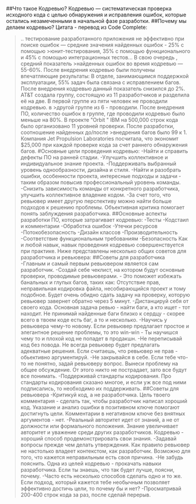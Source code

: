 ##Что такое Кодревью?
Кодревью — систематическая проверка исходного кода с целью обнаружения и исправления ошибок, которые остались незамеченными в начальной фазе разработки. 
##Почему мы делаем кодревью?
Цитата - перевод из Code Complete:
>.. тестирование разработанного приложения не эффективно при поиске ошибок — средние значения найденных ошибок - 25% с помощью >юнит-тестирования, 35% с помощью функционального и 45% с помощью интеграционных тестов... В свою очередь , средний показатель >найденных ошибок во время кодревью — 55-60%. После внедрения кодревью были получены впечатляющие результаты: 
>В отделе, занимающимся поддержкой эксплуатации, 55% задач была связана с исправлением багов. После внедрения кодревью данный показатель снизился до 2%.
>AT&T создала группу, состоящую из 11 разработчиков и разделила её на две. В первой группе из пяти человек не проводили кодревью. в >другой группе из 6 - проводили. После внедрения ПО, количество ошибок в группе, где проводили кодревью было меньше на 80%.
>В проекте "Orbit " IBM на 500,000 строк кода было организовано 11 уровней проверки. После разработки, соотношение найденных до/после >внедрения багов было 99 к 1.
>Компания Jet Propulsion Laboratories посчитала, что экономит $25,000 при каждой проверке кода за счет раннего обнаружения багов.
#Основные цели проведения кодревью:
-Найти и справить дефекты ПО на ранней стадии.
-Улучшить коллективное и индивидуальное знание проекта.
-Поддерживать выбранный уровень однообразности, дизайна и стиля.
-Найти и разобрать ошибки, особенности проекта, интересные подходы и задачи - таким образом повысив профессиональный уровень команды.
-Снизить зависимость команды от конкретного разработчика, улучшить коллективное владение кодом.
-За счет того, что ревьювер имеет другую перспективу можно найти больше подходов к решению проблемы. Объективная критика помогает понять заблуждения разработчика.
##Основные аспекты разработки ПО, которые затрагивает кодревью:
-Тесты
-Кодстаил и комментарии
-Обработка ошибок
-Утечки ресурсов
-Потокобезопасность
-Дизайн классов
-Производительность
-Соответствие функциональным требованиям
-Безопасность
Как и любой навык, навык проведения кодревью совершенствуется при практике. Ниже представлены несколько общих советов для разработчика и ревьювера:
##Советы для разработчика
-Главным и самый первым ревьювером является сам разработчик.
-Создай себе чеклист, на котором будут основные проверки, проводимые ревьюверами. - Это поможет избежать банальных и глупых багов, таких как: Отсутствие прав, неправильная кодировка файла, несобирающийся проект и тому подобное. Будет очень обидно сдать задачу на проверку, которую ревьювер завернет обратно через 5 минут.
-Дистанцируй себя от своего кода. Основная задача ревью - найти баги, а кто ищет - тот находит. Не принимай найденные баги близко к сердцу - скорее всего в твоем коде есть баг, а то и несколько.
-Научись у ревьювера чему-то новому. Если ревьювер предлагает простое и элегантное решение проблемы, то это win-win - Ты научишся чему то и плохой код не попадет в продакшн.
-Не переписывай код без повода. Не всегда ревьювер будет предлагать адекватные решения. Если считаешь, что ревьювер не прав - обьективно аргументируй.
-Не закрывайся в себе. Если тебе что-то не понятно, задай ревьюверу вопрос. Вынеси проблему на общее обсуждение. От этого никто не пострадает, зато все будут все понимать.
-Поддерживай стандарты кодирования. Про стандарты кодирования сказано многое, и если уж все под ними подписались, то необходимо их поддерживать.
##Советы для ревьювера
-Критикуй код, а не разработчика. Цель твоего комментария - сделать так, чтобы разработчик написал хороший код. Указание и анализ ошибки в позитивном ключе помогают достигнуть цели. Комментарии в негативном ключе без внятных аргументов - нет.
-Реальный авторитет идет от знаний, а не от должности или формального положения. Знание увеличивает авторитет и уважение среди других разработчиков. Кодревью - хороший способ продемонстрировать свои знания.
-Задавай вопросы прежде чем делать утверждения. Как правило ревьювер не настолько владеет контекстом, как разработчик. Возможно для того, что кажется неправильным есть своя причина.
-Не забудь пояснить. Одна из целей кодревью - прокачать навыки разработчика. Если ты знаешь, что так будет лучше, поясни, почему.
-Часто есть несколько способов сделать одно и то же. Если подход, который кажется тебе необычным позволяет эффективно достичь цели, то почему бы и нет? 
-Просматривай 200-400 строк кода за раз, после сделай перерыв.

